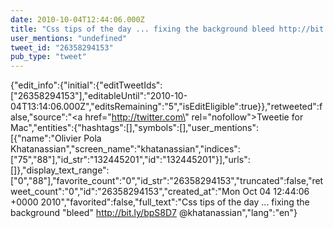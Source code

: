 ```yaml
---
date: 2010-10-04T12:44:06.000Z
title: "Css tips of the day ... fixing the background bleed http://bit.ly/bpS8D7 <a href='http://twitter.com/khatanassian'>@khatanassian</a>″"
user_mentions: "undefined"
tweet_id: "26358294153"
pub_type: "tweet"
---
```

{"edit_info":{"initial":{"editTweetIds":["26358294153"],"editableUntil":"2010-10-04T13:14:06.000Z","editsRemaining":"5","isEditEligible":true}},"retweeted":false,"source":"<a href=\"http://twitter.com\" rel=\"nofollow\">Tweetie for Mac</a>","entities":{"hashtags":[],"symbols":[],"user_mentions":[{"name":"Olivier Pola Khatanassian","screen_name":"khatanassian","indices":["75","88"],"id_str":"132445201","id":"132445201"}],"urls":[]},"display_text_range":["0","88"],"favorite_count":"0","id_str":"26358294153","truncated":false,"retweet_count":"0","id":"26358294153","created_at":"Mon Oct 04 12:44:06 +0000 2010","favorited":false,"full_text":"Css tips of the day ... fixing the background \"bleed\" http://bit.ly/bpS8D7 @khatanassian","lang":"en"}
